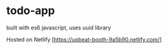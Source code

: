 # todo-app

 built with es6 javascript, uses uuid library

 Hosted on Netlify [https://upbeat-booth-9a5b90.netlify.com/]
